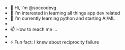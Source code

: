 - 👋 Hi, I’m @soccodevg
- 👀 I’m interested in learning all things app dev related
- 🌱 I’m currently learning python and starting AI/ML
- 
- 📫 How to reach me ...
- 
- ⚡ Fun fact: I knew about reciprocity failure

<!---
soccodevg/soccodevg is a ✨ special ✨ repository because its `README.md` (this file) appears on your GitHub profile.
You can click the Preview link to take a look at your changes.
--->
